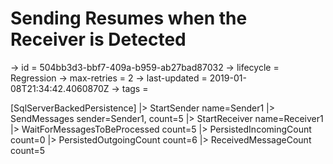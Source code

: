 # Sending Resumes when the Receiver is Detected

-> id = 504bb3d3-bbf7-409a-b959-ab27bad87032
-> lifecycle = Regression
-> max-retries = 2
-> last-updated = 2019-01-08T21:34:42.4060870Z
-> tags = 

[SqlServerBackedPersistence]
|> StartSender name=Sender1
|> SendMessages sender=Sender1, count=5
|> StartReceiver name=Receiver1
|> WaitForMessagesToBeProcessed count=5
|> PersistedIncomingCount count=0
|> PersistedOutgoingCount count=6
|> ReceivedMessageCount count=5
~~~
